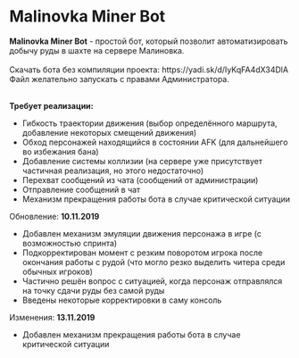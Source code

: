 <h1>Malinovka Miner Bot</h1>
<b>Malinovka Miner Bot</b> - простой бот, который позволит автоматизировать добычу руды в шахте на сервере Малиновка.
<br><br>Скачать бота без компиляции проекта: https://yadi.sk/d/IyKqFA4dX34DlA
<br>Файл желательно запускать с правами Администратора.<br><br>

<b>Требует реализации:</b>
- Гибкость траектории движения (выбор определённого маршрута, добавление некоторых смещений движения)
- Обход персонажей находящийся в состоянии AFK (для дальнейшего во избежания бана)
- Добавление системы коллизии (на сервере уже присутствует частичная реализация, но этого недостаточно)
- Перехват сообщений из чата (сообщений от администрации)
- Отправление сообщений в чат
- Механизм прекращения работы бота в случае критической ситуации

Обновление: <b>10.11.2019</b>
- Добавлен механизм эмуляции движения персонажа в игре (с возможностью спринта)
- Подкорректирован момент с резким поворотом игрока после окончания работы с рудой (что могло резко выделить читера среди обычных игроков)
- Частично решён вопрос с ситуацией, когда персонаж отправлялся на точку сдачи руды без самой руды
- Введены некоторые корректировки в саму консоль

Изменения: <b>13.11.2019</b><br>
- Добавлен механизм прекращения работы бота в случае критической ситуации
